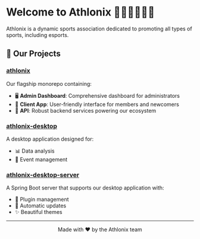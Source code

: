 # Welcome to Athlonix 🏃‍♂️🏋️‍♀️🚴‍♂️

Athlonix is a dynamic sports association dedicated to promoting all types of sports, including esports.

## 🚀 Our Projects

### [athlonix](https://github.com/athlonix/athlonix)
Our flagship monorepo containing:
- 🖥️ **Admin Dashboard**: Comprehensive dashboard for administrators
- 📱 **Client App**: User-friendly interface for members and newcomers
- 🔧 **API**: Robust backend services powering our ecosystem

### [athlonix-desktop](https://github.com/athlonix/athlonix-desktop)
A desktop application designed for:
- 📊 Data analysis
- 📅 Event management

### [athlonix-desktop-server](https://github.com/athlonix/athlonix-desktop-server)
A Spring Boot server that supports our desktop application with:
- 🔌 Plugin management
- 🔄 Automatic updates
- ✨ Beautiful themes

---

<p align="center">
  Made with ❤️ by the Athlonix team
</p>
